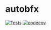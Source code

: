 # autobfx

[![Tests](https://github.com/Ulthran/autobfx/actions/workflows/routine_tests.yaml/badge.svg)](https://github.com/Ulthran/autobfx/actions/workflows/routine_tests.yaml)
[![codecov](https://codecov.io/gh/Ulthran/autobfx/graph/badge.svg?token=P8XruywW8Q)](https://codecov.io/gh/Ulthran/autobfx)